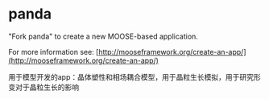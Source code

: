 panda
=====

"Fork panda" to create a new MOOSE-based application.

For more information see: [http://mooseframework.org/create-an-app/](http://mooseframework.org/create-an-app/)

用于模型开发的app：晶体塑性和相场耦合模型，用于晶粒生长模拟，用于研究形变对于晶粒生长的影响
